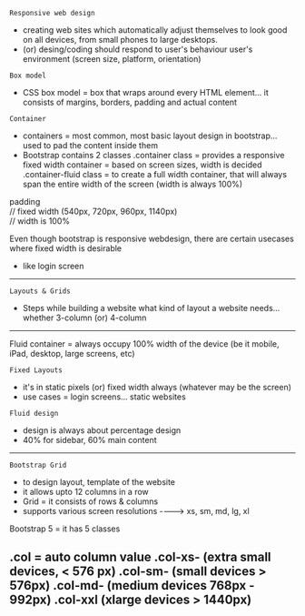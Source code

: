 `Responsive web design`
- creating web sites which automatically adjust themselves to look good on all devices, from small phones to large desktops.
- (or) desing/coding should respond to 
	user's behaviour
	user's environment (screen size, platform, orientation)
	
`Box model`
- CSS box model = box that wraps around every HTML element... it consists of margins, borders, padding and actual content

`Container`
- containers = most common, most basic layout design in bootstrap... used to pad the content inside them
- Bootstrap contains 2 classes
	.container class 		= provides a responsive fixed width container = based on screen sizes, width is decided
	.container-fluid class 	= to create a full width container, that will always span the entire width of the screen (width is always 100%)

<div class="container"></div>
<div class="container-fluid"></div>
<div class="container pt-3"></div>			padding 

<div class="container"></div>                   // fixed width (540px, 720px, 960px, 1140px)
<div class="container-fluid"></div>             // width is 100%

Even though bootstrap is responsive webdesign, there are certain usecases where fixed width is desirable
- like login screen
------------------------------------------------------------------------------------------------------------------------
`Layouts & Grids`
- Steps while building a website
	what kind of layout a website needs... whether 3-column (or) 4-column

-------------------------------------------------------------------------------------------------------------------

Fluid container = always occupy 100% width of the device (be it mobile, iPad, desktop, large screens, etc)

`Fixed Layouts`
- it's in static pixels (or) fixed width always (whatever may be the screen)
- use cases = login screens... static websites

`Fluid design`
- design is always about percentage design
- 40% for  sidebar, 60% main content
---------------------------------------------------------------------------------------------
`Bootstrap Grid`
- to design layout, template of the website
- it allows upto 12 columns in a row
- Grid = it consists of rows & columns
- supports various screen resolutions ----> xs, sm, md, lg, xl


Bootstrap 5 = it has 5 classes

.col            = auto column value
.col-xs-        (extra small devices,       < 576 px)
.col-sm-        (small devices              > 576px)
.col-md-        (medium devices             768px - 992px)
.col-xxl        (xlarge devices             > 1440px)
---------------------------------------------------------------------------------------------


